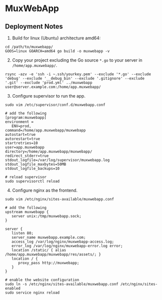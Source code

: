 # MuxWebApp
## Deployment Notes
1. Build for linux (Ubuntu) architecture amd64:
```shell
cd /path/to/muxwebapp/
GOOS=linux GOARCH=amd64 go build -o muxwebapp -v
```
2. Copy your project excluding the Go source `*.go` to your server in `/home/app.muxwebapp/`.
```shell
rsync -azv -e 'ssh -i ~.ssh/yourkey.pem' --exclude '*.go' --exclude 'debug' --exclude '__debug_bin' --exclude '.gitignore' --exclude '.git' --exclude 'prod.yml' ../muxwebapp user@server.example.com:/home/app.muxwebapp/
```
3. Configure supervisor to run the app.
```shell
sudo vim /etc/supervisor/conf.d/muxwebapp.conf

# add the following
[program:muxwebapp]
environment =
   ENV=prod,
command=/home/app.muxwebapp/muxwebapp
autostart=true
autorestart=true
startretries=10
user=app.muxwebapp
directory=/home/app.muxwebapp/muxwebapp/
redirect_stderr=true
stdout_logfile=/var/log/supervisor/muxwebapp.log
stdout_logfile_maxbytes=50MB
stdout_logfile_backups=10

# reload supervisor
sudo supervisorctl reload
```
4. Configure nginx as the frontend.
```shell
sudo vim /etc/nginx/sites-available/muxwebapp.conf

# add the following
upstream muxwebapp {
   server unix:/tmp/muxwebapp.sock;
}

server {
   listen 80;
   server_name muxwebapp.example.com;
   access_log /var/log/nginx/muxwebapp-access.log;
   error_log /var/log/nginx/muxwebapp-error.log error;
   location /static/ { alias /home/app.muxwebapp/muxwebapp/res/assets/; }
   location / {
      proxy_pass http://muxwebapp;
   }
}

# enable the website configuration
sudo ln -s /etc/nginx/sites-available/muxwebapp.conf /etc/nginx/sites-enabled
sudo service nginx reload
```

